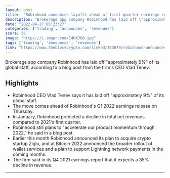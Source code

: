 ```yaml
---
layout: post
title:  "Robinhood announces layoffs ahead of first-quarter earnings release"
description: "Brokerage app company Robinhood has laid off \"approximately 9%\" of its global staff, according to a blog post from the firm's CEO Vlad Tenev."
date: "2022-04-27 05:23:27"
categories: ['trading', 'announces', 'revenues']
score: 56
image: "https://i.imgur.com/14HXJG8.jpg"
tags: ['trading', 'announces', 'revenues']
link: "https://www.theblockcrypto.com/linked/143679/robinhood-announces-layoffs-ahead-of-first-quarter-earnings-release?utm_source=cryptopanic&amp;utm_medium=rss"
---
```


Brokerage app company Robinhood has laid off \"approximately 9%\" of its global staff, according to a blog post from the firm's CEO Vlad Tenev.

## Highlights

- Robinhood CEO Vlad Tenev says it has laid off "approximately 9%" of its global staff.
- The move comes ahead of Robinhood's Q1 2022 earnings release on Thursday.
- In January, Robinhood predicted a decline in total net revenues compared to 2021's first quarter.
- Robinhood still plans to "accelerate our product momentum through 2022," he said in a blog post.
- Earlier this month Robinhood announced its plan to acquire crypto startup Ziglu, and at Bitcoin 2022 announced the broader rollout of wallet services and a plan to support Lightning network payments in the coming months.
- The firm said in its Q4 2021 earnings report that it expects a 35% decline in revenue.

---
